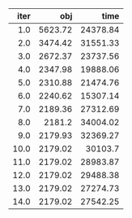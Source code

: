 |   iter |       obj |       time |
| ------:| ---------:| ----------:|
|  $1.0$ | $5623.72$ | $24378.84$ |
|  $2.0$ | $3474.42$ | $31551.33$ |
|  $3.0$ | $2672.37$ | $23737.56$ |
|  $4.0$ | $2347.98$ | $19888.06$ |
|  $5.0$ | $2310.88$ | $21474.76$ |
|  $6.0$ | $2240.62$ | $15307.14$ |
|  $7.0$ | $2189.36$ | $27312.69$ |
|  $8.0$ |  $2181.2$ | $34004.02$ |
|  $9.0$ | $2179.93$ | $32369.27$ |
| $10.0$ | $2179.02$ |  $30103.7$ |
| $11.0$ | $2179.02$ | $28983.87$ |
| $12.0$ | $2179.02$ | $29488.38$ |
| $13.0$ | $2179.02$ | $27274.73$ |
| $14.0$ | $2179.02$ | $27542.25$ |

